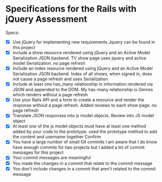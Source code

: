# Specifications for the Rails with jQuery Assessment

Specs:
- [x] Use jQuery for implementing new requirements
  Jquery can be found in this project
- [x] Include a show resource rendered using jQuery and an Active Model Serialization JSON backend.
  TV show page uses jquery and active model Serialization. no page refresh
- [x] Include an index resource rendered using jQuery and an Active Model Serialization JSON backend.
  Index of all shows, when signed in, does not cause a page refresh and uses Serialization
- [x] Include at least one has_many relationship in information rendered via JSON and appended to the DOM.
  My has-many relationship is Genres which renders without a page refresh
- [x] Use your Rails API and a form to create a resource and render the response without a page refresh.
  Added reviews to each show page. no page refresh
- [x] Translate JSON responses into js model objects.
  Review into JS model object
- [x] At least one of the js model objects must have at least one method added by your code to the prototype.
  used the prototype method to add the content and username together
Confirm
- [x] You have a large number of small Git commits
  I am aware that I do know have enough commits for two projects but I added a lot of commit messages for this project
- [x] Your commit messages are meaningful
- [x] You made the changes in a commit that relate to the commit message
- [x] You don't include changes in a commit that aren't related to the commit message
